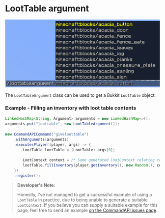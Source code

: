 # LootTable argument

![](./images/arguments/loottable.png)

The `LootTableArgument` class can be used to get a Bukkit `LootTable` object.

<div class="example">

### Example - Filling an inventory with loot table contents

```java
LinkedHashMap<String, Argument> arguments = new LinkedHashMap<>();
arguments.put("loottable", new LootTableArgument());

new CommandAPICommand("giveloottable")
    .withArguments(arguments)
    .executesPlayer((player, args) -> {
        LootTable lootTable = (LootTable) args[0];
    
    	LootContext context = /* Some generated LootContext relating to the lootTable*/
		lootTable.fillInventory(player.getInventory(), new Random(), context);
    })
    .register();
```

> **Developer's Note:**
>
> Honestly, I've not managed to get a successful example of using a `LootTable` in practice, due to being unable to generate a suitable `LootContext`. If you believe you can supply a suitable example for this page, feel free to send an example [on the CommandAPI issues page](https://github.com/JorelAli/1.13-Command-API/issues/new/choose).

</div>